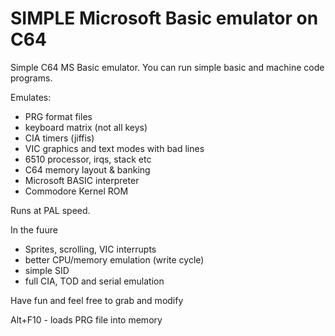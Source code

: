 # SIMPLE Microsoft Basic emulator on C64

Simple C64 MS Basic emulator. You can run simple basic and machine code programs.

Emulates:
- PRG format files
- keyboard matrix (not all keys)
- CIA timers (jiffis)
- VIC graphics and text modes with bad lines
- 6510 processor, irqs, stack etc
- C64 memory layout & banking
- Microsoft BASIC interpreter
- Commodore Kernel ROM

Runs at PAL speed.

In the fuure
- Sprites, scrolling, VIC interrupts
- better CPU/memory emulation (write cycle)
- simple SID
- full CIA, TOD and serial emulation

Have fun and feel free to grab and modify

Alt+F10 - loads PRG file into memory
